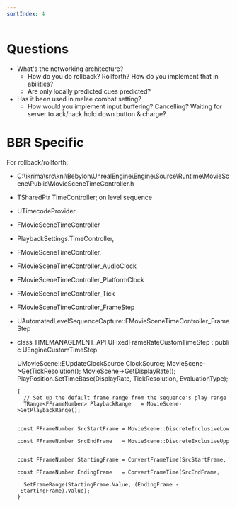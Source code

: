 ```yaml
---
sortIndex: 4
---
```


# Questions

- What's the networking architecture?
  - How do you do rollback? Rollforth? How do you implement that in abilities?
  - Are only locally predicted cues predicted?
- Has it been used in melee combat setting?
  - How would you implement input buffering? Cancelling? Waiting for server to ack/nack hold down button & charge?

# BBR Specific

For rollback/rollforth:

- C:\\ikrima\\src\\knl\\Bebylon\\UnrealEngine\\Engine\\Source\\Runtime\\MovieScene\\Public\\MovieSceneTimeController.h

- TSharedPtr<FMovieSceneTimeController> TimeController; on level sequence

- UTimecodeProvider

- FMovieSceneTimeController

- PlaybackSettings.TimeController,

- FMovieSceneTimeController,

- FMovieSceneTimeController_AudioClock

- FMovieSceneTimeController_PlatformClock

- FMovieSceneTimeController_Tick

- FMovieSceneTimeController_FrameStep

- UAutomatedLevelSequenceCapture::FMovieSceneTimeController_FrameStep

- class TIMEMANAGEMENT_API UFixedFrameRateCustomTimeStep : public UEngineCustomTimeStep

  UMovieScene::EUpdateClockSource ClockSource;
  MovieScene->GetTickResolution();
  MovieScene->GetDisplayRate();
  PlayPosition.SetTimeBase(DisplayRate, TickResolution, EvaluationType);

      {
        // Set up the default frame range from the sequence's play range
        TRange<FFrameNumber> PlaybackRange   = MovieScene->GetPlaybackRange();

        const FFrameNumber SrcStartFrame = MovieScene::DiscreteInclusiveLower(PlaybackRange);
        const FFrameNumber SrcEndFrame   = MovieScene::DiscreteExclusiveUpper(PlaybackRange);

        const FFrameNumber StartingFrame = ConvertFrameTime(SrcStartFrame, TickResolution, DisplayRate).FloorToFrame();
        const FFrameNumber EndingFrame   = ConvertFrameTime(SrcEndFrame,   TickResolution, DisplayRate).FloorToFrame();

        SetFrameRange(StartingFrame.Value, (EndingFrame - StartingFrame).Value);
      }

